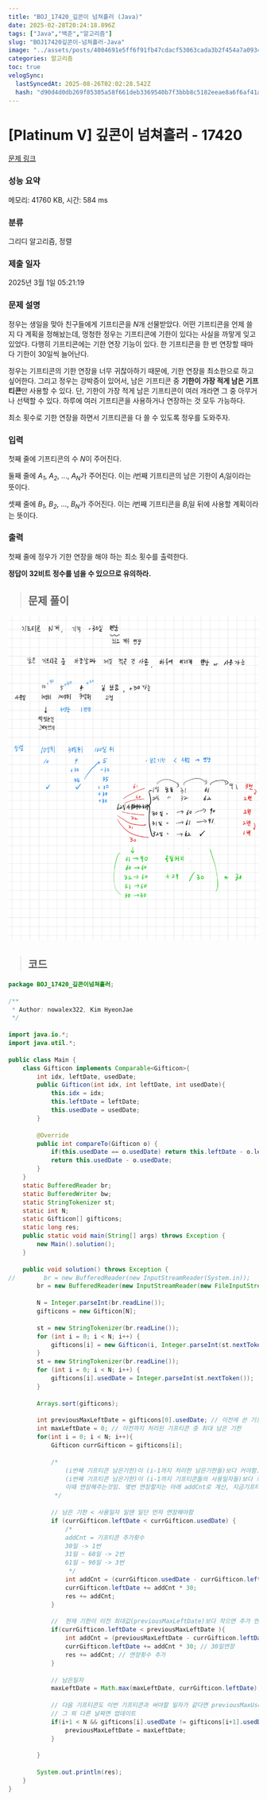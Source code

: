 ```yaml
---
title: "BOJ_17420_깊콘이 넘쳐흘러 (Java)"
date: 2025-02-28T20:24:18.896Z
tags: ["Java","백준","알고리즘"]
slug: "BOJ17420깊콘이-넘쳐흘러-Java"
image: "../assets/posts/4004691e5ff6f91fb47cdacf53063cada3b2f454a7a0934ab4116ccf926b0037.png"
categories: 알고리즘
toc: true
velogSync:
  lastSyncedAt: 2025-08-26T02:02:28.542Z
  hash: "d90d4d0db269f85305a58f661deb3369540b7f3bbb8c5182eeae8a6f6af41a16"
---
```


# [Platinum V] 깊콘이 넘쳐흘러 - 17420 

[문제 링크](https://www.acmicpc.net/problem/17420) 

### 성능 요약

메모리: 41760 KB, 시간: 584 ms

### 분류

그리디 알고리즘, 정렬

### 제출 일자

2025년 3월 1일 05:21:19

### 문제 설명

<p>정우는 생일을 맞아 친구들에게 기프티콘을 <em>N</em>개 선물받았다. 어떤 기프티콘을 언제 쓸지 다 계획을 정해놨는데, 멍청한 정우는 기프티콘에 기한이 있다는 사실을 까맣게 잊고 있었다. 다행히 기프티콘에는 기한 연장 기능이 있다. 한 기프티콘을 한 번 연장할 때마다 기한이 30일씩 늘어난다.</p>

<p>정우는 기프티콘의 기한 연장을 너무 귀찮아하기 때문에, 기한 연장을 최소한으로 하고 싶어한다. 그리고 정우는 강박증이 있어서, 남은 기프티콘 중 <strong>기한이 가장 적게 남은 기프티콘</strong>만 사용할 수 있다. 단, 기한이 가장 적게 남은 기프티콘이 여러 개라면 그 중 아무거나 선택할 수 있다. 하루에 여러 기프티콘을 사용하거나 연장하는 것 모두 가능하다.</p>

<p>최소 횟수로 기한 연장을 하면서 기프티콘을 다 쓸 수 있도록 정우를 도와주자.</p>

### 입력 

 <p>첫째 줄에 기프티콘의 수 <em>N</em>이 주어진다.</p>

<p>둘째 줄에 <em>A<sub>1</sub></em>, <em>A<sub>2</sub></em>, ..., <em>A<sub>N</sub></em>가 주어진다. 이는 <em>i</em>번째 기프티콘의 남은 기한이 <em>A<sub>i</sub></em>일이라는 뜻이다.</p>

<p>셋째 줄에 <em>B<sub>1</sub></em>, <em>B<sub>2</sub></em>, ..., <em>B<sub>N</sub></em>가 주어진다. 이는 <em>i</em>번째 기프티콘을 <em>B<sub>i</sub></em>일 뒤에 사용할 계획이라는 뜻이다.</p>

### 출력 

 <p>첫째 줄에 정우가 기한 연장을 해야 하는 최소 횟수를 출력한다.</p>

<p><strong>정답이 32비트 정수를 넘을 수 있으므로 유의하라.</strong></p>


> ## 문제 풀이

![](/assets/posts/4004691e5ff6f91fb47cdacf53063cada3b2f454a7a0934ab4116ccf926b0037.png)

> ## 코드

```java
package BOJ_17420_깊콘이넘쳐흘러;

/**
 * Author: nowalex322, Kim HyeonJae
 */

import java.io.*;
import java.util.*;

public class Main {
    class Gifticon implements Comparable<Gifticon>{
        int idx, leftDate, usedDate;
        public Gifticon(int idx, int leftDate, int usedDate){
            this.idx = idx;
            this.leftDate = leftDate;
            this.usedDate = usedDate;
        }

        @Override
        public int compareTo(Gifticon o) {
            if(this.usedDate == o.usedDate) return this.leftDate - o.leftDate;
            return this.usedDate - o.usedDate;
        }
    }
    static BufferedReader br;
    static BufferedWriter bw;
    static StringTokenizer st;
    static int N;
    static Gifticon[] gifticons;
    static long res;
    public static void main(String[] args) throws Exception {
        new Main().solution();
    }

    public void solution() throws Exception {
//        br = new BufferedReader(new InputStreamReader(System.in));
        br = new BufferedReader(new InputStreamReader(new FileInputStream("src/main/java/BOJ_17420_깊콘이넘쳐흘러/input.txt")));

        N = Integer.parseInt(br.readLine());
        gifticons = new Gifticon[N];

        st = new StringTokenizer(br.readLine());
        for (int i = 0; i < N; i++) {
            gifticons[i] = new Gifticon(i, Integer.parseInt(st.nextToken()), 0);
        }
        st = new StringTokenizer(br.readLine());
        for (int i = 0; i < N; i++) {
            gifticons[i].usedDate = Integer.parseInt(st.nextToken());
        }

        Arrays.sort(gifticons);

        int previousMaxLeftDate = gifticons[0].usedDate; // 이전에 쓴 기프티콘들 중 최대 사용일자
        int maxLeftDate = 0; // 이전까지 처리된 기프티콘 중 최대 남은 기한
        for(int i = 0; i < N; i++){
            Gifticon currGifticon = gifticons[i];

            /*
                (i번째 기프티콘 남은기한)이 (i-1까지 처리한 남은기한들)보다 커야함. 그래야 이번에 처리순서가 되니까.
                (i번째 기프티콘 남은기한)이 (i-1까지 기프티콘들의 사용일자들)보다 커야함. 그래야 이전에 안써지고 지금써지니까.
                이때 연장해주는것임. 몇번 연장할지는 아래 addCnt로 계산, 지금기프티콘 남은기한은 (연장횟수 * 30)만큼 연장
             */

            // 남은 기한 < 사용일자 일땐 일단 먼저 연장해야함
            if (currGifticon.leftDate < currGifticon.usedDate) {
                /*
                addCnt = 기프티콘 추가횟수
                30일 -> 1번
                31일 ~ 60일 -> 2번
                61일 ~ 90일 -> 3번
                 */
                int addCnt = (currGifticon.usedDate - currGifticon.leftDate + 29) / 30;
                currGifticon.leftDate += addCnt * 30;
                res += addCnt;
            }

            //  현재 기한이 이전 최대값(previousMaxLeftDate)보다 작으면 추가 연장 (이전에 연장해서 써서 지금도 연장해야함을 의미한다)
            if(currGifticon.leftDate < previousMaxLeftDate ){
                int addCnt = (previousMaxLeftDate - currGifticon.leftDate + 29) / 30;
                currGifticon.leftDate += addCnt * 30; // 30일연장
                res += addCnt; // 연장횟수 추가
            }

            // 남은일자
            maxLeftDate = Math.max(maxLeftDate, currGifticon.leftDate);

            // 다음 기프티콘도 이번 기프티콘과 써야할 일자가 같다면 previousMaxUsedDate 업데이트할필요없음 쭉 같은날 사용
            // 그 외 다른 날짜면 업데이트
            if(i+1 < N && gifticons[i].usedDate != gifticons[i+1].usedDate){
                previousMaxLeftDate = maxLeftDate;
            }

        }

        System.out.println(res);
    }
}
```
